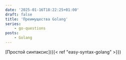 ```yaml
---
date: '2025-01-16T18:22:25+01:00'
draft: false
title: 'Преимущества Golang'
series:
    - go-questions
posts:
    - Golang
---
```


[Простой синтаксис]({{< ref "easy-syntax-golang" >}})

